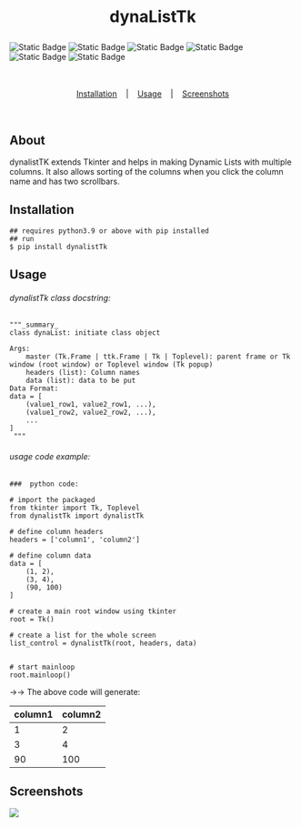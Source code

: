 # <p align='center'> dynaListTk </p>

![Static Badge](https://img.shields.io/badge/pypi-available-brightgreen?style=flat&logo=Pypi&logoColor=red)
![Static Badge](https://img.shields.io/badge/Linux-supported-blue?style=flat&logo=Linux&logoColor=red)
![Static Badge](https://img.shields.io/badge/Windows-supported-blue?style=flat&logo=Windows&logoColor=red)
![Static Badge](https://img.shields.io/badge/MacOS-supported-blue?style=flat&logo=Macintosh&logoColor=red)
![Static Badge](https://img.shields.io/badge/Tkinter-dependent-yellow?style=flat&logo=tkinter&logoColor=red)
![Static Badge](https://img.shields.io/badge/python-only-green?style=flat&logo=python&logoColor=red)
<br><br><br>

<p align='center'>
    <a href='#Installation'>Installation</a>
    &nbsp;&nbsp;&nbsp;|&nbsp;&nbsp;&nbsp;
    <a href='#Usage'>Usage</a>
    &nbsp;&nbsp;&nbsp;|&nbsp;&nbsp;&nbsp;
    <a href='#Screenshots'>Screenshots</a>
</p><br>

## About
dynalistTK extends Tkinter and helps in making Dynamic Lists with multiple columns. It also allows sorting of the columns when you click the column name and has two scrollbars.

## Installation
```console
## requires python3.9 or above with pip installed
## run
$ pip install dynalistTk
```

## Usage

###### dynalistTk class docstring:
```console
"""_summary_
class dynaList: initiate class object

Args:
    master (Tk.Frame | ttk.Frame | Tk | Toplevel): parent frame or Tk window (root window) or Toplevel window (Tk popup)
    headers (list): Column names
    data (list): data to be put
Data Format:
data = [
    (value1_row1, value2_row1, ...),
    (value1_row2, value2_row2, ...),
    ...
]
 """
```

###### usage code example:

```console
###  python code:

# import the packaged
from tkinter import Tk, Toplevel
from dynalistTk import dynalistTk

# define column headers
headers = ['column1', 'column2']

# define column data
data = [
    (1, 2),
    (3, 4),
    (90, 100)
]

# create a main root window using tkinter
root = Tk()

# create a list for the whole screen
list_control = dynalistTk(root, headers, data)


# start mainloop
root.mainloop()

```

->-> The above code will generate:

| column1 | column2 |
| ------- | ------- |
|    1    |    2    |
|    3    |    4    |
|    90   |   100   |

## Screenshots
<img src='images/test.png'>